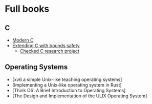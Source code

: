 # Full books

## C

* [Modern C](http://icube-icps.unistra.fr/index.php/File:ModernC.pdf)
* [Extending C with bounds safety](https://github.com/Microsoft/checkedc/releases/download/v0.5-final/checkedc-v0.5.pdf)
  * [Checked C research project](https://github.com/Microsoft/checkedc)

## Operating Systems 

* [xv6 a simple Unix-like teaching operating systems]
* [Implementing a Unix-like operating system in Rust]
* [Think OS: A Brief Introduction to Operating Systems]
* [The Design and Implementation of the ULIX Operating System]
